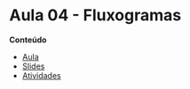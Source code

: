# Aula 04 - Fluxogramas

**Conteúdo**

- [Aula](PITCHME.md)
- [Slides](https://gitpitch.com/thiagobitencourt/programa101?p=aulas/aula04)
- [Atividades](ATIVIDADES.md)
